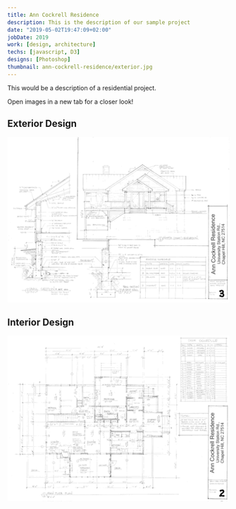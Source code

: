 ```yaml
---
title: Ann Cockrell Residence
description: This is the description of our sample project
date: "2019-05-02T19:47:09+02:00"
jobDate: 2019
work: [design, architecture]
techs: [javascript, D3]
designs: [Photoshop]
thumbnail: ann-cockrell-residence/exterior.jpg
---
```


<style>
.zoom {
  transition: transform .2s; /* Animation */
}

.zoom:hover {
  transform: scale(1.75); /* (150% zoom - Note: if the zoom is too large, it will go outside of the viewport) */
}
</style>

This would be a description of a residential project.

Open images in a new tab for a closer look!

## Exterior Design

<div class="zoom">

![exterior design](exterior-design.jpg)

</div>

## Interior Design

![interior design](interior-design.jpg)
